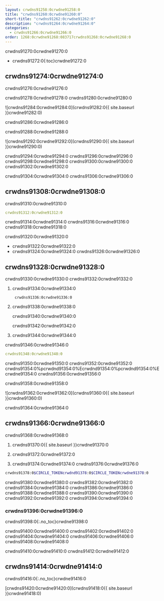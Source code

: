 ```yaml
---
layout: crwdns91258:0crwdne91258:0
title: "crwdns91260:0crwdne91260:0"
short-title: "crwdns91262:0crwdne91262:0"
description: "crwdns91264:0crwdne91264:0"
categories:
  - crwdns91266:0crwdne91266:0
order: 1268:0crwdne91268:083717crwdns91268:0crwdne91268:0
---
```

crwdns91270:0crwdne91270:0

* crwdns91272:0{:toc}crwdne91272:0

## crwdns91274:0crwdne91274:0

crwdns91276:0crwdne91276:0

crwdns91278:0crwdne91278:0 crwdns91280:0crwdne91280:0

![crwdns91284:0crwdne91284:0](crwdns91282:0{{ site.baseurl }}crwdne91282:0)

crwdns91286:0crwdne91286:0

crwdns91288:0crwdne91288:0

![crwdns91292:0crwdne91292:0](crwdns91290:0{{ site.baseurl }}crwdne91290:0)

crwdns91294:0crwdne91294:0 crwdns91296:0crwdne91296:0 crwdns91298:0crwdne91298:0 crwdns91300:0crwdne91300:0 crwdns91302:0crwdne91302:0

crwdns91304:0crwdne91304:0 crwdns91306:0crwdne91306:0

## crwdns91308:0crwdne91308:0

crwdns91310:0crwdne91310:0

```yaml
crwdns91312:0crwdne91312:0
```

crwdns91314:0crwdne91314:0 crwdns91316:0crwdne91316:0 crwdns91318:0crwdne91318:0

crwdns91320:0crwdne91320:0

* crwdns91322:0crwdne91322:0
* crwdns91324:0crwdne91324:0 crwdns91326:0crwdne91326:0

## crwdns91328:0crwdne91328:0

crwdns91330:0crwdne91330:0 crwdns91332:0crwdne91332:0

1. crwdns91334:0crwdne91334:0
    
        crwdns91336:0crwdne91336:0

2. crwdns91338:0crwdne91338:0
    
    crwdns91340:0crwdne91340:0
    
    crwdns91342:0crwdne91342:0

3. crwdns91344:0crwdne91344:0

crwdns91346:0crwdne91346:0

```yaml
crwdns91348:0crwdne91348:0
```

crwdns91350:0crwdne91350:0 crwdns91352:0crwdne91352:0 crwdns91354:0%pcrwdnd91354:0%Ecrwdnd91354:0%pcrwdnd91354:0%Ecrwdne91354:0 crwdns91356:0crwdne91356:0

crwdns91358:0crwdne91358:0

![crwdns91362:0crwdne91362:0](crwdns91360:0{{ site.baseurl }}crwdne91360:0)

crwdns91364:0crwdne91364:0

## crwdns91366:0crwdne91366:0

crwdns91368:0crwdne91368:0

1. crwdns91370:0{{ site.baseurl }}crwdne91370:0

2. crwdns91372:0crwdne91372:0

3. crwdns91374:0crwdne91374:0 crwdns91376:0crwdne91376:0

```bash
crwdns91378:0$CIRCLE_TOKENcrwdnd91378:0$CIRCLE_TOKENcrwdne91378:0
```

crwdns91380:0crwdne91380:0 crwdns91382:0crwdne91382:0 crwdns91384:0crwdne91384:0 crwdns91386:0crwdne91386:0 crwdns91388:0crwdne91388:0 crwdns91390:0crwdne91390:0 crwdns91392:0crwdne91392:0 crwdns91394:0crwdne91394:0

### crwdns91396:0crwdne91396:0

crwdns91398:0{:.no_toc}crwdne91398:0

crwdns91400:0crwdne91400:0 crwdns91402:0crwdne91402:0 crwdns91404:0crwdne91404:0 crwdns91406:0crwdne91406:0 crwdns91408:0crwdne91408:0

crwdns91410:0crwdne91410:0 crwdns91412:0crwdne91412:0

## crwdns91414:0crwdne91414:0

crwdns91416:0{:.no_toc}crwdne91416:0

[crwdns91420:0crwdne91420:0](crwdns91418:0{{ site.baseurl }}crwdne91418:0)